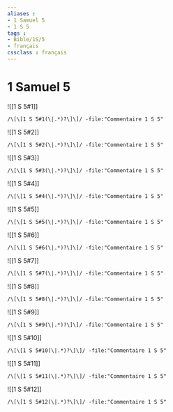 ```yaml
---
aliases : 
- 1 Samuel 5
- 1 S 5
tags : 
- Bible/1S/5
- français
cssclass : français
---
```


# 1 Samuel 5

![[1 S 5#1]]

```query
/\[\[1 S 5#1(\|.*)?\]\]/ -file:"Commentaire 1 S 5"
```

![[1 S 5#2]]

```query
/\[\[1 S 5#2(\|.*)?\]\]/ -file:"Commentaire 1 S 5"
```

![[1 S 5#3]]

```query
/\[\[1 S 5#3(\|.*)?\]\]/ -file:"Commentaire 1 S 5"
```

![[1 S 5#4]]

```query
/\[\[1 S 5#4(\|.*)?\]\]/ -file:"Commentaire 1 S 5"
```

![[1 S 5#5]]

```query
/\[\[1 S 5#5(\|.*)?\]\]/ -file:"Commentaire 1 S 5"
```

![[1 S 5#6]]

```query
/\[\[1 S 5#6(\|.*)?\]\]/ -file:"Commentaire 1 S 5"
```

![[1 S 5#7]]

```query
/\[\[1 S 5#7(\|.*)?\]\]/ -file:"Commentaire 1 S 5"
```

![[1 S 5#8]]

```query
/\[\[1 S 5#8(\|.*)?\]\]/ -file:"Commentaire 1 S 5"
```

![[1 S 5#9]]

```query
/\[\[1 S 5#9(\|.*)?\]\]/ -file:"Commentaire 1 S 5"
```

![[1 S 5#10]]

```query
/\[\[1 S 5#10(\|.*)?\]\]/ -file:"Commentaire 1 S 5"
```

![[1 S 5#11]]

```query
/\[\[1 S 5#11(\|.*)?\]\]/ -file:"Commentaire 1 S 5"
```

![[1 S 5#12]]

```query
/\[\[1 S 5#12(\|.*)?\]\]/ -file:"Commentaire 1 S 5"
```

